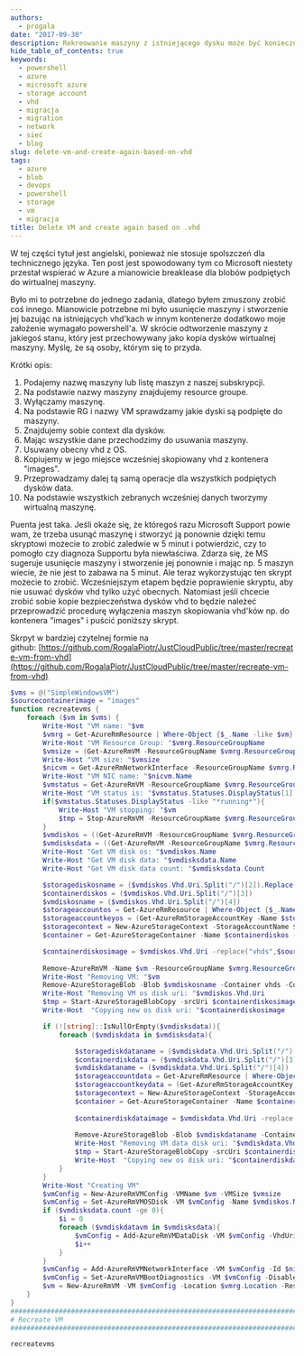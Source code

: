```yaml
---
authors:
  - progala
date: "2017-09-30"
description: Rekreowanie maszyny z istniejącego dysku może być konieczne kiedy mamy migrację lub problemy z maszyną. Ten artykuł opisuje jak sprawnie przejść przed ten proces.
hide_table_of_contents: true
keywords:
  - powershell
  - azure
  - microsoft azure
  - storage account
  - vhd
  - migracja
  - migration
  - network
  - sieć
  - blog
slug: delete-vm-and-create-again-based-on-vhd
tags:
  - azure
  - blob
  - devops
  - powershell
  - storage
  - vm
  - migracja
title: Delete VM and create again based on .vhd
---
```


W tej części tytuł jest angielski, ponieważ nie stosuje spolszczeń dla technicznego języka. Ten post jest spowodowany tym co Microsoft niestety przestał wspierać w Azure a mianowicie breaklease dla blobów podpiętych do wirtualnej maszyny.

<!-- truncate -->

Było mi to potrzebne do jednego zadania, dlatego byłem zmuszony zrobić coś innego. Mianowicie potrzebne mi było usunięcie maszyny i stworzenie jej bazując na istniejących vhd'kach w innym kontenerze dodatkowo moje założenie wymagało powershell'a. W skrócie odtworzenie maszyny z jakiegoś stanu, który jest przechowywany jako kopia dysków wirtualnej maszyny. Myślę, że są osoby, którym się to przyda.

Krótki opis:

1. Podajemy nazwę maszyny lub listę maszyn z naszej subskrypcji.
2. Na podstawie nazwy maszyny znajdujemy resource groupe.
3. Wyłączamy maszynę.
4. Na podstawie RG i nazwy VM sprawdzamy jakie dyski są podpięte do maszyny.
5. Znajdujemy sobie context dla dysków.
6. Mając wszystkie dane przechodzimy do usuwania maszyny.
7. Usuwany obecny vhd z OS.
8. Kopiujemy w jego miejsce wcześniej skopiowany vhd z kontenera "images".
9. Przeprowadzamy dalej tą samą operacje dla wszystkich podpiętych dysków data.
10. Na podstawie wszystkich zebranych wcześniej danych tworzymy wirtualną maszynę.

<!--truncate-->

Puenta jest taka. Jeśli okaże się, że któregoś razu Microsoft Support powie wam, że trzeba usunąć maszynę i stworzyć ją ponownie dzięki temu skryptowi możecie to zrobić zaledwie w 5 minut i potwierdzić, czy to pomogło czy diagnoza Supportu była niewłaściwa. Zdarza się, że MS sugeruje usunięcie maszyny i stworzenie jej ponownie i mając np. 5 maszyn wiecie, że nie jest to zabawa na 5 minut. Ale teraz wykorzystując ten skrypt możecie to zrobić. Wcześniejszym etapem będzie poprawienie skryptu, aby nie usuwać dysków vhd tylko użyć obecnych. Natomiast jeśli chcecie zrobić sobie kopie bezpieczeństwa dysków vhd to będzie należeć przeprowadzić procedurę wyłączenia maszyn skopiowania vhd'ków np. do kontenera "images" i puścić poniższy skrypt.

Skrpyt w bardziej czytelnej formie na github: [https://github.com/RogalaPiotr/JustCloudPublic/tree/master/recreate-vm-from-vhd](https://github.com/RogalaPiotr/JustCloudPublic/tree/master/recreate-vm-from-vhd)

```ps1
$vms = @("SimpleWindowsVM")
$sourcecontainerimage = "images"
function recreatevms {
    foreach ($vm in $vms) {
        Write-Host "VM name: "$vm
        $vmrg = Get-AzureRmResource | Where-Object {$_.Name -like $vm}
        Write-Host "VM Resource Group: "$vmrg.ResourceGroupName
        $vmsize = (Get-AzureRmVM -ResourceGroupName $vmrg.ResourceGroupName -VMName $vm).HardwareProfile.VmSize
        Write-Host "VM size: "$vmsize
        $nicvm = Get-AzureRmNetworkInterface -ResourceGroupName $vmrg.ResourceGroupName | Where-Object {$_.VirtualMachine.Id -like "*$vm*"}
        Write-Host "VM NIC name: "$nicvm.Name
        $vmstatus = Get-AzureRmVM -ResourceGroupName $vmrg.ResourceGroupName -Name $vm -Status
        Write-Host "VM status is: "$vmstatus.Statuses.DisplayStatus[1]
        if($vmstatus.Statuses.DisplayStatus -like "*running*"){
            Write-Host "VM stopping: "$vm
            $tmp = Stop-AzureRmVM -ResourceGroupName $vmrg.ResourceGroupName -Name $vm -Force
        }
        $vmdiskos = ((Get-AzureRmVM -ResourceGroupName $vmrg.ResourceGroupName -Name $vm).StorageProfile).OsDisk 3> $null
        $vmdisksdata = ((Get-AzureRmVM -ResourceGroupName $vmrg.ResourceGroupName -Name $vm).StorageProfile).DataDisks 3> $null
        Write-Host "Get VM disk os: "$vmdiskos.Name 
        Write-Host "Get VM disk data: "$vmdisksdata.Name
        Write-Host "Get VM disk data count: "$vmdisksdata.Count

        $storagediskosname = ($vmdiskos.Vhd.Uri.Split("/")[2]).Replace(".blob.core.windows.net","")
        $containerdiskos = ($vmdiskos.Vhd.Uri.Split("/")[3])
        $vmdiskosname = ($vmdiskos.Vhd.Uri.Split("/")[4])
        $storageaccountos = Get-AzureRmResource | Where-Object {$_.Name -like "$storagediskosname"}
        $storageaccountkeyos = (Get-AzureRmStorageAccountKey -Name $storageaccountos.Name -ResourceGroupName $storageaccountos.ResourceGroupName).Value[0]
        $storagecontext = New-AzureStorageContext -StorageAccountName $storageaccountos.Name -StorageAccountKey $storageaccountkeyos
        $container = Get-AzureStorageContainer -Name $containerdiskos -context $storagecontext

        $containerdiskosimage = $vmdiskos.Vhd.Uri -replace("vhds",$sourcecontainerimage)
        
        Remove-AzureRmVM -Name $vm -ResourceGroupName $vmrg.ResourceGroupName -Force
        Write-Host "Removing VM: "$vm
        Remove-AzureStorageBlob -Blob $vmdiskosname -Container vhds -Context $storagecontext
        Write-Host "Removing VM os disk uri: "$vmdiskos.Vhd.Uri
        $tmp = Start-AzureStorageBlobCopy -srcUri $containerdiskosimage -SrcContext $storagecontext -DestContainer $containerdiskos -DestBlob $vmdiskosname -DestContext $storagecontext
        Write-Host  "Copying new os disk uri: "$containerdiskosimage

        if (![string]::IsNullOrEmpty($vmdisksdata)){
            foreach ($vmdiskdata in $vmdisksdata){

                $storagediskdataname = ($vmdiskdata.Vhd.Uri.Split("/")[2]).Replace(".blob.core.windows.net","")
                $containerdiskdata = ($vmdiskdata.Vhd.Uri.Split("/")[3])
                $vmdiskdataname = ($vmdiskdata.Vhd.Uri.Split("/")[4])
                $storageaccountdata = Get-AzureRmResource | Where-Object {$_.Name -like "$storagediskdataname"}
                $storageaccountkeydata = (Get-AzureRmStorageAccountKey -Name $storageaccountdata.Name -ResourceGroupName $storageaccountdata.ResourceGroupName).Value[0]
                $storagecontext = New-AzureStorageContext -StorageAccountName $storageaccountdata.Name -StorageAccountKey $storageaccountkeydata
                $container = Get-AzureStorageContainer -Name $containerdiskdata -context $storagecontext
                
                $containerdiskdataimage = $vmdiskdata.Vhd.Uri -replace("vhds",$sourcecontainerimage)
                        
                Remove-AzureStorageBlob -Blob $vmdiskdataname -Container vhds -Context $storagecontext
                Write-Host "Removing VM data disk uri: "$vmdiskdata.Vhd.Uri
                $tmp = Start-AzureStorageBlobCopy -srcUri $containerdiskdataimage -SrcContext $storagecontext -DestContainer $containerdiskdata -DestBlob $vmdiskdataname -DestContext $storagecontext
                Write-Host  "Copying new os disk uri: "$containerdiskdataimage
            }  
        }
        Write-Host "Creating VM"
        $vmConfig = New-AzureRmVMConfig -VMName $vm -VMSize $vmsize
        $vmConfig = Set-AzureRmVMOSDisk -VM $vmConfig -Name $vmdiskos.Name -VhdUri $vmdiskos.Vhd.Uri -CreateOption Attach -Windows
        if ($vmdisksdata.count -ge 0){
            $i = 0
            foreach ($vmdiskdatavm in $vmdisksdata){
                $vmConfig = Add-AzureRmVMDataDisk -VM $vmConfig -VhdUri $vmdiskdatavm.Vhd.Uri -CreateOption Attach -Lun $i -Name $vmdiskdatavm.Name -Caching ReadWrite
                $i++
            }
        }
        $vmConfig = Add-AzureRmVMNetworkInterface -VM $vmConfig -Id $nicvm.Id
        $vmConfig = Set-AzureRmVMBootDiagnostics -VM $vmConfig -Disable
        $vm = New-AzureRmVM -VM $vmConfig -Location $vmrg.Location -ResourceGroupName $vmrg.ResourceGroupName
    }   
}
############################################################################################################
# Recreate VM
############################################################################################################

recreatevms

```